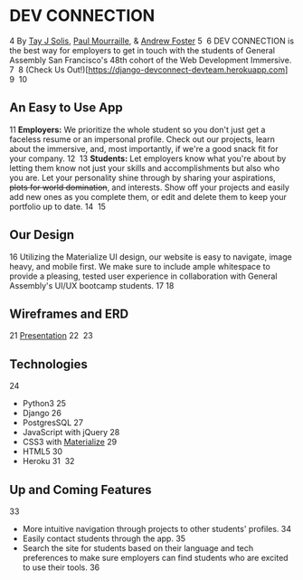 
# DEV CONNECTION

4
By [Tay J Solis](https://github.com/tay-solis), [Paul Mourraille](https://github.com/pmourraille), & [Andrew Foster](https://github.com/atfcreative)
5
​
6
DEV CONNECTION is the best way for employers to get in touch with the students of General Assembly San Francisco's 48th cohort of the Web Development Immersive.
7
​
8
(Check Us Out!)[https://django-devconnect-devteam.herokuapp.com]
9
​
10
## An Easy to Use App
11
**Employers:** We prioritize the whole student so you don't just get a faceless resume or an impersonal profile. Check out our projects, learn about the immersive, and, most importantly, if we're a good snack fit for your company.
12
​
13
**Students:** Let employers know what you're about by letting them know not just your skills and accomplishments but also who you are. Let your personality shine through by sharing your aspirations, ~~plots for world domination~~, and interests. Show off your projects and easily add new ones as you complete them, or edit and delete them to keep your portfolio up to date.
14
​
15
## Our Design
16
Utilizing the Materialize UI design, our website is easy to navigate, image heavy, and mobile first. We make sure to include ample whitespace to provide a pleasing, tested user experience in collaboration with General Assembly's UI/UX bootcamp students.
17
​
18
## Wireframes and ERD
21
[Presentation](https://docs.google.com/presentation/d/1etLmVbFaJ5bxG46zbDQJSuraRb7yWA70FLQjjC-9sok/edit?usp=sharing)
22
​
23
## Technologies
24
- Python3
25
- Django
26
- PostgresSQL
27
- JavaScript with jQuery
28
- CSS3 with [Materialize](https://materializecss.com/)
29
- HTML5
30
- Heroku
31
​
32
## Up and Coming Features
33
- More intuitive navigation through projects to other students' profiles.
34
- Easily contact students through the app.
35
- Search the site for students based on their language and tech preferences to make sure employers can find students who are excited to use their tools.
36
​
